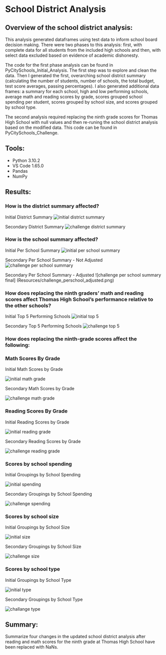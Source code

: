 # School District Analysis
## Overview of the school district analysis: 

This analysis generated dataframes using test data to inform school board decision making. There were two phases to this analysis: first, with complete data for all students from the included high schools and then, with select data excluded based on evidence of academic dishonesty. 

The code for the first phase analysis can be found in PyCitySchools_Initial_Analysis. The first step was to explore and clean the data. Then I generated the first, overarching school district summary (calculating the number of students, number of schools, the total budget, test score averages, passing percentages). I also generated additional data frames: a summary for each school, high and low performing schools, average math and reading scores by grade, scores grouped school spending per student, scores grouped by school size, and scores grouped by school type. 

The second analysis required replacing the ninth grade scores for Thomas High School with null values and then re-runing the school district analysis based on the modified data. This code can be found in PyCitySchools_Challenge. 

## Tools:
* Python 3.10.2
* VS Code 1.65.0
* Pandas
* NumPy

## Results: 

### How is the district summary affected?

Initial District Summary
![initial district summary](/Resources/initial_district_summary.png)

Secondary District Summary 
![challenge district summary](Resources/formatted_challenge_district_summary.png)

### How is the school summary affected?

Initial Per School Summary 
![initial per school summary](/Resources/initial_perschool_summary.png)

Secondary Per School Summary - Not Adjusted  
![challenge per school summary](Resources/challenge_perschool_not_adj.png)

Secondary Per School Summary - Adjusted 
![challenge per school summary final] (Resources/challenge_perschool_adjusted.png)

### How does replacing the ninth graders’ math and reading scores affect Thomas High School’s performance relative to the other schools?

Initial Top 5 Performing Schools
![initial top 5](/Resources/initial_top_5.png)

Secondary Top 5 Performing Schools 
![challenge top 5](/Resources/challenge_top_5.png)

### How does replacing the ninth-grade scores affect the following:


### Math Scores By Grade
  
Initial Math Scores by Grade 

![initial math grade](/Resources/init_grade_math.png)

Secondary Math Scores by Grade 

![challenge math grade](/Resources/challenge_grade_math.png)

### Reading Scores By Grade

Initial Reading Scores by Grade 

![initial reading grade](/Resources/init_grade_read.png)

Secondary Reading Scores by Grade 

![challenge reading grade](/Resources/challenge_grade_read.png)

### Scores by school spending

Initial Groupings by School Spending

![initial spending](/Resources/init_spending.png)

Secondary Groupings by School Spending 

![challenge spending](/Resources/challenge_spending.png)

### Scores by school size

Initial Groupings by School Size 

![initial size](/Resources/init_size.png)

Secondary Groupings by School Size 

![challenge size](/Resources/challenge_size.png)

### Scores by school type

Initial Groupings by School Type 

![initial type](/Resources/init_type.png)

Secondary Groupings by School Type 

![challange type](/Resources/challenge_type.png)


## Summary: 

Summarize four changes in the updated school district analysis after reading and math scores for the ninth grade at Thomas High School have been replaced with NaNs.
